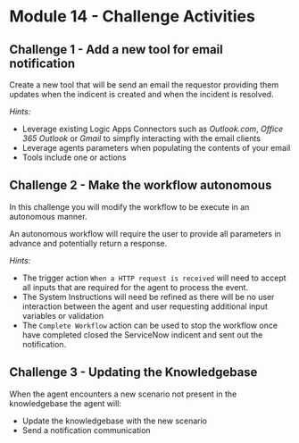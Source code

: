 # Module 14 - Challenge Activities

## Challenge 1 - Add a new tool for email notification
Create a new tool that will be send an email the requestor providing them updates when the indicent is created and when the incident is resolved.

*Hints:*
- Leverage  existing Logic Apps Connectors such as *Outlook.com*, *Office 365 Outlook* or *Gmail* to simpfly interacting with the email clients
- Leverage agents parameters when populating the contents of your email
- Tools include one or actions

## Challenge 2 - Make the workflow autonomous 
In this challenge you will modify the workflow to be execute in an autonomous manner. 

An autonomous workflow will require the user to provide all parameters in advance and potentially return a response.

*Hints:*
- The trigger action `When a HTTP request is received` will need to accept all inputs that are required for the agent to process the event.
- The System Instructions will need be refined as there will be no user interaction between the agent and user requesting additional input variables or validation
- The `Complete Workflow` action can be used to stop the workflow once have completed closed the ServiceNow indicent and sent out the notification.

## Challenge 3 - Updating the Knowledgebase
When the agent encounters a new scenario not present in the knowledgebase the agent will:
- Update the knowledgebase with the new scenario
- Send a notification communication



